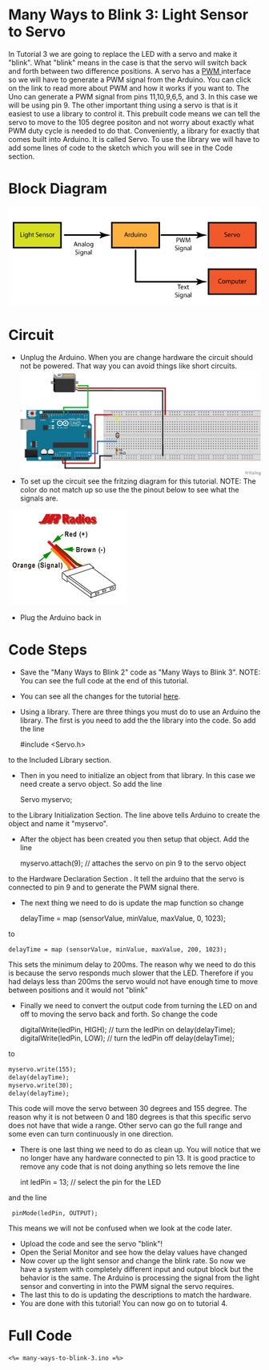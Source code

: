 # Many Ways to Blink 3: Light Sensor to Servo

In Tutorial 3 we are going to replace the LED with a servo and make it "blink". What "blink" means in the case is that the servo will switch back and forth between two difference positions. A servo has a <a href=http://arduino.cc/en/Tutorial/PWM> PWM </a> interface so we will have to generate a PWM signal from the Arduino. You can click on the link to read more about PWM and how it works if you want to. The Uno can generate a PWM signal from pins 11,10,9,6,5, and 3. In this case we will be using pin 9. The other important thing using a servo is that is it easiest to use a library to control it. This prebuilt code means we can tell the servo to move to the 105 degree positon and not worry about exactly what PWM duty cycle is needed to do that. Conveniently, a library for exactly that comes built into Arduino. It is called Servo. To use the library we will have to add some lines of code to the sketch which you will see in the Code section. 

# Block Diagram
![Light Sensor to Servo System](Light_Sensor_to_Servo_System.png)

# Circuit
* Unplug the Arduino. When you are change hardware the circuit should not be powered. That way you can avoid things like short circuits.
![Light Sensor to Servo System](many-ways-to-blink-3.png)
* To set up the circuit see the fritzing diagram for this tutorial. NOTE: The color do not match up so use the the pinout below to see what the signals are. 

![Servo Pinout](jrconnector.gif)

* Plug the Arduino back in 

# Code Steps
* Save the "Many Ways to Blink 2" code as "Many Ways to Blink 3". NOTE: You can see the full code at the end of this tutorial. 
* You can see all the changes for the tutorial <a href="">here</a>.
* Using a library. There are three things you must do to use an Arduino the library. The first is you need to add the the library into the code. So add the line


	#include <Servo.h>

to the Included Library section. 

* Then in you need to initialize an object from that library. In this case we need create a servo object. So add the line  


	Servo myservo;  

to the Library Initialization Section. The line above tells Arduino to create the object and name it "myservo". 

* After the object has been created you then setup that object. Add the line 


	myservo.attach(9);  // attaches the servo on pin 9 to the servo object

to the Hardware Declaration Section . It tell the arduino that the servo is connected to pin 9 and to generate the PWM signal there.

* The next thing we need to do is update the map function so change


	delayTime = map (sensorValue, minValue, maxValue, 0, 1023);

to

	delayTime = map (sensorValue, minValue, maxValue, 200, 1023);

This sets the minimum delay to 200ms. The reason why we need to do this is because the servo responds much slower that the LED. Therefore if you had delays less than 200ms the servo would not have enough time to move between positions and it would not "blink"

* Finally we need to convert the output code from turning the LED on and off to moving the servo back and forth. So change the code 


	digitalWrite(ledPin, HIGH); // turn the ledPin on
	delay(delayTime);          
	digitalWrite(ledPin, LOW);   // turn the ledPin off
	delay(delayTime);

to 

	myservo.write(155); 
	delay(delayTime); 
	myservo.write(30);
	delay(delayTime);

This code will move the servo between 30 degrees and 155 degree. The reason why it is not between 0 and 180 degrees is that this specific servo does not have that wide a range. Other servo can go the full range and some even can turn continuously in one direction.

* There is one last thing we need to do as clean up. You will notice that we no longer have any hardware connected to pin 13. It is good practice to remove any code that is not doing anything so lets remove the line 


	int ledPin = 13;      // select the pin for the LED

and the line 

	 pinMode(ledPin, OUTPUT);  


This means we will not be confused when we look at the code later.

* Upload the code and see the servo "blink"! 
* Open the Serial Monitor and see how the delay values have changed
* Now cover up the light sensor and change the blink rate. So now we have a system with completely different input and output block but the behavior is the same. The Arduino is processing the signal from the light sensor and converting in into the PWM signal the servo requires. 
* The last this to do is updating the descriptions to match the hardware.
* You are done with this tutorial! You can now go on to tutorial 4.

# Full Code
	<%= many-ways-to-blink-3.ino =%>
